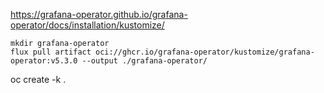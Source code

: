 https://grafana-operator.github.io/grafana-operator/docs/installation/kustomize/

```
mkdir grafana-operator
flux pull artifact oci://ghcr.io/grafana-operator/kustomize/grafana-operator:v5.3.0 --output ./grafana-operator/
```

oc create -k .
